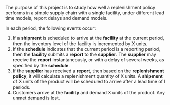 The purpose of this project is to study how well a replenishment policy
performs in a simple supply chain with a single facility,
under different lead time models, report delays and demand models.

In each period, the following events occur:

 1. If a **shipment** is scheduled to arrive at the **facility** at the
    current period, then the inventory level of the facility is
    incremented by X units.
 2. If the **schedule** indicates that the current period is a reporting
    period, then the **facility** submits a **report** to the
    **supplier**.  The **supplier** may receive the **report**
    instantaneously, or with a delay of several weeks, as specified by
    the **schedule**.
 3. If the **supplier** has received a **report**, then based on the
    **replenishment policy**, it will calculate a replenishment
    quantity of X units.  A **shipment** of X units of the product will
    be scheduled to arrive after a lead time of l periods.
 4. Customers arrive at the **facility** and demand X units of the
    product.  Any unmet demand is lost.

